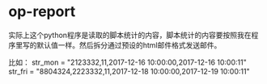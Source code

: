 # op-report
实际上这个python程序是读取的脚本统计的内容，脚本统计的内容要按照我在程序里写的默认值一样。然后拆分通过预设的html邮件格式发送邮件。

比如：
  str_mon = "2123332,11,2017-12-16 10:00:00,2017-12-16 10:00:11"
  str_fri = "8804324,2223332,11,2017-12-18 10:00:00,2017-12-19 10:00:11"
